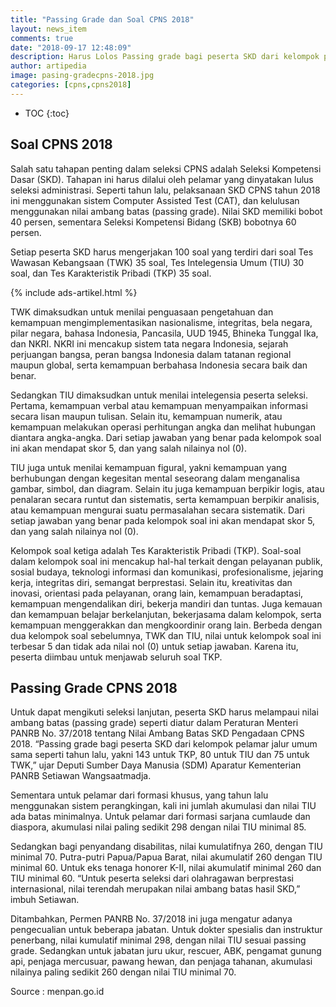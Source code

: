 ```yaml
---
title: "Passing Grade dan Soal CPNS 2018"
layout: news_item
comments: true
date: "2018-09-17 12:48:09"
description: Harus Lolos Passing grade bagi peserta SKD dari kelompok pelamar jalur umum sama seperti tahun lalu, yakni  143 untuk TKP, 80 untuk TIU dan 75 untuk TWK.
author: artipedia
image: pasing-gradecpns-2018.jpg
categories: [cpns,cpns2018]
---
```


* TOC
{:toc}

## Soal CPNS 2018
Salah satu tahapan penting dalam seleksi CPNS adalah Seleksi Kompetensi Dasar (SKD). Tahapan ini harus dilalui oleh pelamar yang dinyatakan lulus seleksi administrasi. Seperti tahun lalu, pelaksanaan SKD CPNS tahun 2018 ini menggunakan sistem Computer  Assisted  Test (CAT), dan kelulusan menggunakan nilai ambang batas (passing grade). Nilai SKD memiliki bobot 40 persen, sementara Seleksi Kompetensi Bidang (SKB) bobotnya 60 persen.

Setiap peserta SKD harus mengerjakan 100 soal yang terdiri dari soal Tes Wawasan Kebangsaan (TWK) 35 soal, Tes Intelegensia Umum (TIU) 30 soal,  dan Tes Karakteristik Pribadi (TKP) 35 soal.

{% include ads-artikel.html %}

TWK dimaksudkan untuk menilai penguasaan pengetahuan dan kemampuan mengimplementasikan nasionalisme, integritas, bela negara, pilar negara, bahasa Indonesia, Pancasila, UUD 1945, Bhineka Tunggal Ika, dan NKRI. NKRI ini mencakup sistem tata negara Indonesia, sejarah perjuangan bangsa, peran bangsa Indonesia dalam tatanan regional maupun global, serta kemampuan berbahasa Indonesia secara baik dan benar.

Sedangkan TIU dimaksudkan untuk menilai intelegensia peserta seleksi. Pertama, kemampuan verbal atau kemampuan menyampaikan informasi secara lisan maupun tulisan. Selain itu, kemampuan numerik, atau kemampuan melakukan operasi perhitungan angka dan melihat hubungan diantara angka-angka. Dari setiap jawaban yang benar pada kelompok soal ini akan mendapat skor 5, dan yang salah nilainya nol (0).

TIU juga untuk  menilai kemampuan figural, yakni kemampuan yang berhubungan dengan kegesitan mental seseorang dalam menganalisa gambar, simbol, dan diagram. Selain itu juga kemampuan berpikir logis, atau penalaran secara runtut dan sistematis, serta kemampuan berpikir analisis, atau kemampuan mengurai suatu permasalahan secara sistematik. Dari setiap jawaban yang benar pada kelompok soal ini akan mendapat skor 5, dan yang salah nilainya nol (0).

Kelompok soal ketiga adalah Tes Karakteristik Pribadi (TKP). Soal-soal dalam kelompok soal ini mencakup hal-hal terkait dengan pelayanan publik, sosial budaya, teknologi informasi dan komunikasi, profesionalisme, jejaring kerja, integritas diri, semangat berprestasi. Selain itu, kreativitas dan inovasi, orientasi pada pelayanan, orang lain, kemampuan beradaptasi, kemampuan mengendalikan diri, bekerja mandiri dan tuntas. Juga kemauan dan kemampuan belajar berkelanjutan, bekerjasama dalam kelompok, serta kemampuan menggerakkan dan mengkoordinir orang lain. Berbeda dengan dua kelompok soal sebelumnya, TWK dan TIU, nilai untuk kelompok soal ini terbesar 5 dan tidak ada nilai nol (0) untuk setiap jawaban. Karena itu, peserta diimbau untuk menjawab seluruh soal TKP.

## Passing  Grade CPNS 2018
Untuk dapat mengikuti seleksi lanjutan, peserta SKD harus melampaui nilai ambang batas (passing  grade) seperti diatur dalam Peraturan Menteri PANRB No. 37/2018 tentang Nilai Ambang Batas SKD Pengadaan CPNS 2018. “Passing grade bagi peserta SKD dari kelompok pelamar jalur umum sama seperti tahun lalu, yakni  143 untuk TKP, 80 untuk TIU dan 75 untuk TWK,” ujar Deputi Sumber Daya Manusia (SDM) Aparatur Kementerian PANRB Setiawan Wangsaatmadja.

Sementara untuk pelamar dari formasi khusus, yang tahun lalu menggunakan sistem perangkingan, kali ini jumlah akumulasi dan nilai TIU ada batas minimalnya. Untuk pelamar dari formasi sarjana cumlaude dan diaspora, akumulasi nilai paling sedikit 298 dengan nilai TIU minimal 85.

Sedangkan bagi penyandang disabilitas, nilai kumulatifnya 260, dengan TIU minimal 70. Putra-putri Papua/Papua Barat, nilai akumulatif 260 dengan TIU minimal 60. Untuk eks tenaga honorer K-II, nilai akumulatif minimal 260 dan TIU minimal 60. “Untuk peserta seleksi dari olahragawan berprestasi internasional, nilai terendah merupakan nilai ambang batas hasil SKD,” imbuh Setiawan.

Ditambahkan, Permen PANRB No. 37/2018 ini juga mengatur adanya pengecualian untuk beberapa jabatan. Untuk dokter spesialis dan instruktur penerbang, nilai kumulatif minimal 298, dengan nilai TIU sesuai passing grade. Sedangkan untuk jabatan juru ukur, rescuer, ABK, pengamat gunung api, penjaga mercusuar, pawang hewan, dan penjaga tahanan, akumulasi nilainya paling sedikit 260 dengan nilai TIU minimal 70.

<p class="sumber">Source : menpan.go.id</p>
